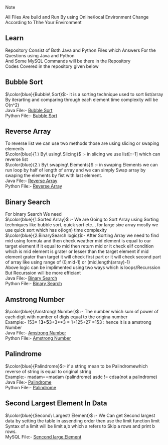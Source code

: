 > [!note]  
> All Files Are build and Run By using Online/local Environment Change According to Thhe Your Environment
## Learn
Repository Consist of Both Java and Python Files which Answers For the Questions using Java and Python</br>
And Some MySQL Commands will be there in the Repository
</br>
Codes Covered in the repository given below</br>
## Bubble Sort
$\color{blue}{Bubble\ Sort}$:- it is a sorting technique used to sort list/array By iterarting and comparing through each element time complexity will be O(n^2)</br>
Java File:- [Bubble Sort](Java/BubbleSort.java)</br>
Python File:- [Bubble Sort](Python/BubbleSort.py)

## Reverse Array
To reverse list we can use two methods those are using slicing or swaping elements</br>
 $\color{blue}{1.\ By\ using\ Slicing}$   :- in slicing we use list[::-1] which can reverse list</br>
 $\color{blue}{2.\ By\ swaping\ Elements}$ :- in swaping Elements we can run loop by half of length of array
                          and we can simply Swap array by swaping the elements by fist with 
                          last element.</br>
Java File:- [Reverse Array](Java/Reversearray.java)</br>
Python File:- [Reverse Array](Python/ReverseArray.py)

## Binary Search
For binary Search We need</br> 
$\color{blue}{1.Sorted Array}$     :- We are Going to Sort Array using Sorting techniques like bubble sort, quick sort etc..,
                       for large sixe array mostly we use quick sort which has o(logn) time complexity</br>
$\color{blue}{2.BinarySearch logic}$:- After Sorting Array we need to find mid using formula and then check weather mid element
                       is equal to our target element if it equal to mid then return mid or it check elif condition
                       which is mid element is grater or lesser than the target element if mid element grater than target
                       it will check first part or it will check second part of array like using range of (0,mid-1)
                       or (mid,length(array)-1)</br>
Above logic can be implimented using two ways which is loops/Recurssion But Recurssion will be more efficiant</br>
Java File:- [Binary Search](Java/binarysearch.java)</br>
Python File:- [Binary Search](Python/BinarySearch.py)</br>

## Amstrong Number
 $\color{blue}{Amstrong\ Number}$ :- The number which sum of power of each digit with number of digis equal to the origina number</br>
                     Example:- 153= 1**3+5**3+3**3
                                  = 1+125+27
                                  =153 : hence it is a amstrong Number</br>
Java File:- [Amstrong Number](Java/Amstrong.java)</br>
Python File:- [Amstrong Number](Python/Amstrong.py)</br>

## Palindrome
$\color{blue}{Palindrome}$:- if a string mean to be Palindromewhich reverse of string is equal to original string</br>
              Example:- madam==madam (palindrome)
              asdc != cdsa(not a palindrome)</br>
Java File:- [Palindrome](Java/Palindrome.java)</br>
Python File:- [Palindrome](Python/Palindrome.py)</br>

## Second Largest Element In Data
$\color{blue}{Second\ Largest\ Element}$ :- We Can get Second largest data by setting the table in assending order then use the limit function
limit Syntax of a limit will be limit a,b which a refers to Skip a rows and print b rows.</br>
MySQL File:- [Sencond large Element](MySQL/Second_large_element.sql)</br>
